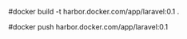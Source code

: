 #docker build -t harbor.docker.com/app/laravel:0.1 .

#docker push harbor.docker.com/app/laravel:0.1
